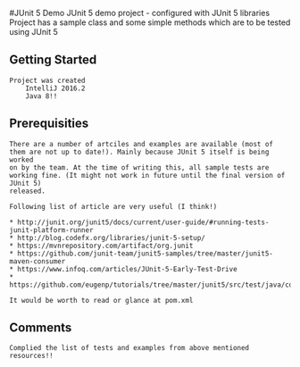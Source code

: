 #JUnit 5 Demo
    JUnit 5 demo project - configured with JUnit 5 libraries
    Project has a sample class and some simple methods which are to be tested using JUnit 5

## Getting Started
    Project was created 
        IntelliJ 2016.2
        Java 8!!
        
## Prerequisities
    There are a number of artciles and examples are available (most of them are not up to date!). Mainly because JUnit 5 itself is being worked 
    on by the team. At the time of writing this, all sample tests are working fine. (It might not work in future until the final version of JUnit 5)
    released. 
    
    Following list of article are very useful (I think!)
    
    * http://junit.org/junit5/docs/current/user-guide/#running-tests-junit-platform-runner
    * http://blog.codefx.org/libraries/junit-5-setup/
    * https://mvnrepository.com/artifact/org.junit
    * https://github.com/junit-team/junit5-samples/tree/master/junit5-maven-consumer
    * https://www.infoq.com/articles/JUnit-5-Early-Test-Drive
    * https://github.com/eugenp/tutorials/tree/master/junit5/src/test/java/com/baeldung
    
    It would be worth to read or glance at pom.xml
    
## Comments
    Complied the list of tests and examples from above mentioned resources!!